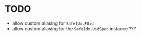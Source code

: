 # TODO

- allow custom aliasing for `SafeIdx.FUid`
- allow custom aliasing for the `SafeIdx.UidSpec` instance ???